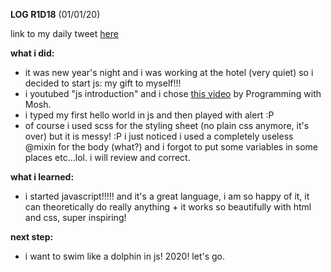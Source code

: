 **LOG R1D18** (01/01/20)

link to my daily tweet [here](https://twitter.com/Nightcoder2/status/1212252475316736008)

**what i did:**
- it was new year's night and i was working at the hotel (very quiet) so i decided to start js: my gift to myself!!!
- i youtubed "js introduction" and i chose [this video](https://www.youtube.com/watch?v=W6NZfCO5SIk&t=1202s) by Programming with Mosh.
- i typed my first hello world in js and then played with alert :P
- of course i used scss for the styling sheet (no plain css anymore, it's over) but it is messy! :P 
i just noticed i used a completely useless @mixin for the body (what?) and i forgot to put some variables in some places etc...lol. 
i will review and correct.

**what i learned:**
- i started javascript!!!!! and it's a great language, i am so happy of it, it can theoretically  do really anything + it works so beautifully with html and css, super inspiring!

**next step:**
- i want to swim like a dolphin in js! 2020! let's go. 
